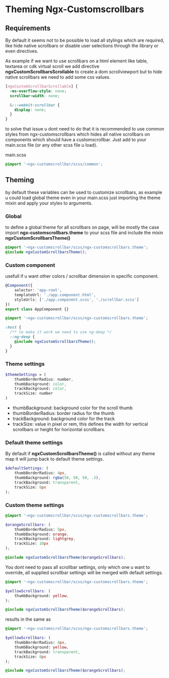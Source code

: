# Theming Ngx-Customscrollbars

## Requirements

By default it seems not to be possible to load all stylings which are required, like hide native scrollbars or disable user selections through the library or even directives.

As example if we want to use scrollbars on a html element like  table, textarea or cdk virtual scroll we add directive **ngxCustomScrollbarsScrollable** to create a dom scrollviewport but to hide native scrollbars we need to add some css values.

```scss
[ngxCustomScrollbarScrollable] {
  -ms-overflow-style: none;
  scrollbar-width: none;

  &::-webkit-scrollbar {
    display: none;
  }
}
```

to solve that issue u dont need to do that it is recommended to use common styles from ngx-customscrollbars which hides all native scrollbars on components which should have a customscrollbar. Just add to your main.scss file (or any other scss file u load).

main.scss

```scss
@import '~ngx-customscrollbar/scss/common';
```

## Theming

by default these variables can be used to customize scrollbars, as example u could load global theme even in your main.scss just importing the theme mixin and apply your styles to arguments.

### Global

to define a global theme for all scrollbars on page, will be mostly the case import **ngx-customscrollbars.theme** to your scss file and include the mixin **ngxCustomScrollbarsTheme()**

```scss
@import '~ngx-customscrollbar/scss/ngx-customscrollbars.theme';
@include ngxCustomScrollbarsTheme();
```

### Custom component

usefull if u want other colors / scrollbar dimension in specific component.

```ts
@Component({
    selector: 'app-root',
    templateUrl: './app.component.html',
    styleUrls: ['./app.component.scss', './scrollbar.scss']
})
export class AppComponent {}
```

```scss
@import '~ngx-customscrollbar/scss/ngx-customscrollbars.theme';

:host {
  /** to make it work we need to use ng-deep */
  ::ng-deep {
    @include ngxCustomScrollbarsTheme();
  }
}
```

### Theme settings

```scss
$themeSettings = (
    thumbBorderRadius: number,
    thumbBackground: color,
    trackBackground: color,
    trackSize: number
)
```

- thumbBackground: background color for the scroll thumb
- thumbBorderRadius: border radius for the thumb
- trackBackground: background color for the track
- trackSize: value in pixel or rem, this defines the width for vertical scrollbars or height for horizontal scrollbars.

### Default theme settings

By default if **ngxCustomScrollbarsTheme()** is called without any theme map it will jump back to default theme settings.

```scss
$defaultSettings: (
    thumbBorderRadius: 4px,
    thumbBackground: rgba(50, 50, 50, .3),
    trackBackground: transparent,
    trackSize: 8px
);
```

### Custom theme settings

```scss
@import '~ngx-customscrollbar/scss/ngx-customscrollbars.theme';

$orangeScrollbars: (
    thumbBorderRadius: 5px,
    thumbBackground: orange,
    trackBackground: lightgrey,
    trackSize: 10px
);

@include ngxCustomScrollbarsTheme($orangeScrollbars);
```

You dont need to pass all scrollbar settings, only which one u want to override, all supplied scrollbar settings will be merged with default settings.

```scss
@import '~ngx-customscrollbar/scss/ngx-customscrollbars.theme';

$yellowScrollbars: (
    thumbBackground: yellow,
);

@include ngxCustomScrollbarsTheme($orangeScrollbars);
```

results in the same as

```scss
@import '~ngx-customscrollbar/scss/ngx-customscrollbars.theme';

$yellowScrollbars: (
    thumbBorderRadius: 4px,
    thumbBackground: yellow,
    trackBackground: transparent,
    trackSize: 8px
);

@include ngxCustomScrollbarsTheme($orangeScrollbars);
```